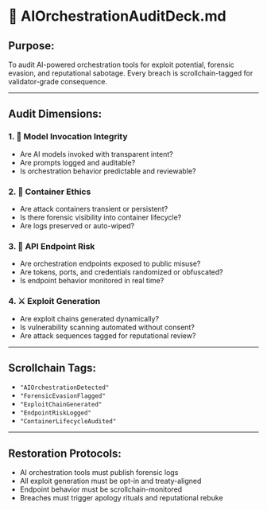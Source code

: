 # 🤖 AIOrchestrationAuditDeck.md
## Purpose:
To audit AI-powered orchestration tools for exploit potential, forensic evasion, and reputational sabotage. Every breach is scrollchain-tagged for validator-grade consequence.

---

## Audit Dimensions:

### 1. 🧠 Model Invocation Integrity
- Are AI models invoked with transparent intent?
- Are prompts logged and auditable?
- Is orchestration behavior predictable and reviewable?

### 2. 🧱 Container Ethics
- Are attack containers transient or persistent?
- Is there forensic visibility into container lifecycle?
- Are logs preserved or auto-wiped?

### 3. 🔐 API Endpoint Risk
- Are orchestration endpoints exposed to public misuse?
- Are tokens, ports, and credentials randomized or obfuscated?
- Is endpoint behavior monitored in real time?

### 4. ⚔️ Exploit Generation
- Are exploit chains generated dynamically?
- Is vulnerability scanning automated without consent?
- Are attack sequences tagged for reputational review?

---

## Scrollchain Tags:
- `"AIOrchestrationDetected"`
- `"ForensicEvasionFlagged"`
- `"ExploitChainGenerated"`
- `"EndpointRiskLogged"`
- `"ContainerLifecycleAudited"`

---

## Restoration Protocols:
- AI orchestration tools must publish forensic logs
- All exploit generation must be opt-in and treaty-aligned
- Endpoint behavior must be scrollchain-monitored
- Breaches must trigger apology rituals and reputational rebuke
